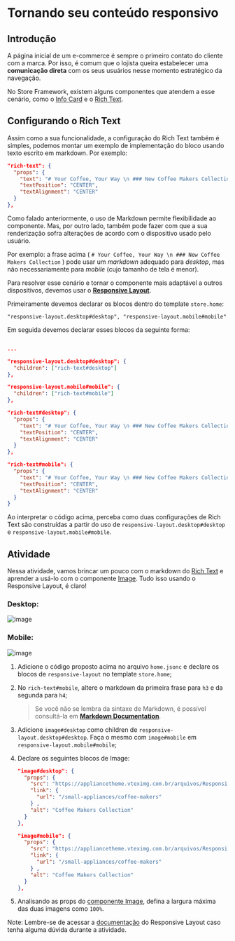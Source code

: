 # Tornando seu conteúdo responsivo

## Introdução

A página inicial de um e-commerce é sempre o primeiro contato do cliente com a marca. Por isso, é comum que o lojista queira estabelecer uma **comunicação direta** com os seus usuários nesse momento estratégico da navegação.

No Store Framework, existem alguns componentes que atendem a esse cenário, como o [Info Card](https://developers.vtex.com/docs/guides/vtex-store-components-infocard) e o [Rich Text](https://developers.vtex.com/docs/guides/vtex-rich-text).

## Configurando o Rich Text

Assim como a sua funcionalidade, a configuração do Rich Text também é simples, podemos montar um exemplo de implementação do bloco usando texto escrito em markdown. Por exemplo:

```json
"rich-text": {
  "props": {
    "text": "# Your Coffee, Your Way \n ### New Coffee Makers Collection",
    "textPosition": "CENTER",
    "textAlignment": "CENTER"
  }
},
```

Como falado anteriormente, o uso de Markdown permite flexibilidade ao componente. Mas, por outro lado, também pode fazer com que a sua renderização sofra alterações de acordo com o dispositivo usado pelo usuário.

Por exemplo: a frase acima ( `# Your Coffee, Your Way \n ### New Coffee Makers Collection` ) pode usar um _markdown_ adequado para _desktop_, mas não necessariamente para _mobile_ (cujo tamanho de tela é menor).

Para resolver esse cenário e tornar o componente mais adaptável a outros dispositivos, devemos usar o [**Responsive Layout**](https://developers.vtex.com/docs/guides/vtex-responsive-layout).

Primeiramente devemos declarar os blocos dentro do template `store.home`:

`"responsive-layout.desktop#desktop", "responsive-layout.mobile#mobile"`

Em seguida devemos declarar esses blocos da seguinte forma:

```json

...

"responsive-layout.desktop#desktop": {
  "children": ["rich-text#desktop"]
},

"responsive-layout.mobile#mobile": {
  "children": ["rich-text#mobile"]
},

"rich-text#desktop": {
  "props": {
    "text": "# Your Coffee, Your Way \n ### New Coffee Makers Collection (I'm on desktop)",
    "textPosition": "CENTER",
    "textAlignment": "CENTER"
  }
},

"rich-text#mobile": {
  "props": {
    "text": "# Your Coffee, Your Way \n ### New Coffee Makers Collection (I'm on mobile)",
    "textPosition": "CENTER",
    "textAlignment": "CENTER"
  }
}
```

Ao interpretar o código acima, perceba como duas configurações de Rich Text são construídas a partir do uso de `responsive-layout.desktop#desktop` e `responsive-layout.mobile#mobile`.

## Atividade

Nessa atividade, vamos brincar um pouco com o markdown do [Rich Text](https://developers.vtex.com/docs/guides/vtex-rich-text) e aprender a usá-lo com o componente [Image](https://developers.vtex.com/docs/guides/vtex-store-components-image). Tudo isso usando o Responsive Layout, é claro!

### Desktop:

![image](https://user-images.githubusercontent.com/12139385/70152049-414c3500-168b-11ea-8da3-4f4ce0f5fee6.png)

### Mobile:

![image](https://user-images.githubusercontent.com/12139385/70152883-bf5d0b80-168c-11ea-81e0-25be5ed3d5ce.png)

1. Adicione o código proposto acima no arquivo `home.jsonc` e declare os blocos de `responsive-layout` no template `store.home`;
2. No `rich-text#mobile`, altere o markdown da primeira frase para `h3` e da segunda para `h4`;
   > Se você não se lembra da sintaxe de Markdown, é possível consultá-la em [**Markdown Documentation**](https://www.markdownguide.org/).
3. Adicione `image#desktop` como children de `responsive-layout.desktop#desktop`. Faça o mesmo com `image#mobile` em `responsive-layout.mobile#mobile`;
4. Declare os seguintes blocos de Image:

   ```json
   "image#desktop": {
     "props": {
       "src": "https://appliancetheme.vteximg.com.br/arquivos/Responsive-Image-Desktop.jpg?q=1",
       "link": {
         "url": "/small-appliances/coffee-makers"
       } ,
       "alt": "Coffee Makers Collection"
     }
   },

   "image#mobile": {
     "props": {
       "src": "https://appliancetheme.vteximg.com.br/arquivos/Responsive-Image-Mobile.jpg?q=1",
       "link": {
         "url": "/small-appliances/coffee-makers"
       } ,
       "alt": "Coffee Makers Collection"
     }
   },
   ```

5. Analisando as props do [componente Image](https://developers.vtex.com/docs/guides/vtex-store-components-image#configuration), defina a largura máxima das duas imagens como `100%`.

Note: Lembre-se de acessar a [documentação](https://developers.vtex.com/docs/guides/vtex-responsive-layout) do Responsive Layout caso tenha alguma dúvida durante a atividade.
